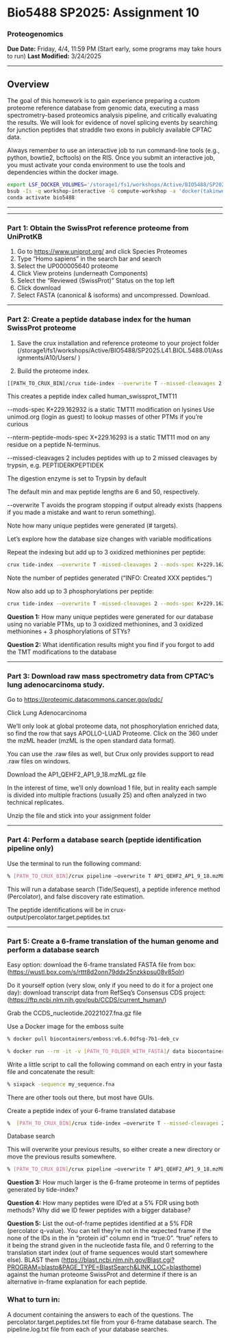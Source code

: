 # Bio5488 SP2025: Assignment 10

### Proteogenomics

**Due Date:** Friday, 4/4, 11:59 PM   (Start early, some programs may take hours to run)
**Last Modified:** 3/24/2025

---
## Overview

The goal of this homework is to gain experience preparing a custom proteome reference database from genomic data, executing a mass spectrometry-based proteomics analysis pipeline, and critically evaluating the results. We will look for evidence of novel splicing events by searching for junction peptides that straddle two exons in publicly available CPTAC data.

Always remember to use an interactive job to run command-line tools (e.g., python, bowtie2, bcftools)
on the RIS. Once you submit an interactive job, you must activate your conda environment to use the
tools and dependencies within the docker image. 

```bash
export LSF_DOCKER_VOLUMES='/storage1/fs1/workshops/Active/BIO5488/SP2025.L41.BIOL.5488.01/:/storage1/fs1/workshops/Active/BIO5488/SP2025.L41.BIOL.5488.01/'
bsub -Is -q workshop-interactive -G compute-workshop -a 'docker(takinwe1/bio5488:0.0)' /bin/bash
conda activate bio5488
```
---
---
### Part 1: Obtain the SwissProt reference proteome from UniProtKB

1. Go to https://www.uniprot.org/ and click Species Proteomes
2. Type “Homo sapiens” in the search bar and search
3. Select the UP000005640 proteome
4. Click View proteins (underneath Components)
5. Select the “Reviewed (SwissProt)” Status on the top left
6. Click download
7. Select FASTA (canonical & isoforms) and uncompressed. Download.

---
### Part 2: Create a peptide database index for the human SwissProt proteome

1. Save the crux installation and reference proteome to your project folder (/storage1/fs1/workshops/Active/BIO5488/SP2025.L41.BIOL.5488.01/Assignments/A10/Users/<user name> )

2. Build the proteome index.

```bash
[[PATH_TO_CRUX_BIN]/crux tide-index --overwrite T --missed-cleavages 2 --mods-spec K+229.162932 --nterm-peptide-mods-spec X+229.16293 [PATH_TO_PROTEOME]/UP000005640_9606.fasta human_swissprot_TMT11
```
This creates a peptide index called human_swissprot_TMT11

 --mods-spec K+229.162932 is a static TMT11 modification on lysines
          Use unimod.org (login as guest) to lookup masses of other PTMs if you’re curious
 
 	
 --nterm-peptide-mods-spec X+229.16293 is a static TMT11 mod on any residue on a peptide N-terminus.
 
 
--missed-cleavages 2 includes peptides with up to 2 missed cleavages by trypsin, e.g. PEPTIDERKPEPTIDEK
 
The digestion enzyme is set to Trypsin by default
 
The default min and max peptide lengths are 6 and 50, respectively.
 
--overwrite T avoids the program stopping if output already exists (happens if you made a mistake and want to rerun something).
 
Note how many unique peptides were generated (# targets). 
 
Let’s explore how the database size changes with variable modifications

Repeat the indexing but add up to 3 oxidized methionines per peptide:
 
```bash
crux tide-index -–overwrite T -missed-cleavages 2 --mods-spec K+229.162932 –mods-spec 3M+15.994915 --nterm-peptide-mods-spec X+229.16293 [PATH_TO_PROTEOME]/UP000005640_9606.fasta human_swissprot_TMT11_oxM
```
Note the number of peptides generated (“INFO: Created XXX peptides.”)
 
Now also add up to 3 phosphorylations per peptide:

 
```bash
crux tide-index -–overwrite T -missed-cleavages 2 --mods-spec K+229.162932 –mods-spec 3M+15.994915 –mods-spec 3STY+79.966331 --nterm-peptide-mods-spec X+229.16293 [PATH_TO_PROTEOME]/UP000005640_9606.fasta human_swissprot_TMT11_oxM_pSTY
```

**Question 1:**
How many unique peptides were generated for our database using no variable PTMs, up to 3 oxidized methionines, and 3 oxidized methionines + 3 phosphorylations of STYs?

**Question 2:**
What identification results might you find if you forgot to add the TMT modifications to the database


 ---
 ### Part 3: Download raw mass spectrometry data from CPTAC’s lung adenocarcinoma study.
 
 Go to https://proteomic.datacommons.cancer.gov/pdc/
 
Click Lung Adenocarcinoma
 
We’ll only look at global proteome data, not phosphorylation enriched data, so find the row that says APOLLO-LUAD Proteome. Click on the 360 under the mzML header (mzML is the open standard data format).
 
   You can use the .raw files as well, but Crux only provides support to read .raw files on 
   windows.
 
Download the AP1_QEHF2_AP1_9_18.mzML.gz file
 
In the interest of time, we’ll only download 1 file, but in reality each sample is divided into multiple fractions (usually 25) and often analyzed in two technical replicates.
 
Unzip the file and stick into your assignment folder
 

---
### Part 4: Perform a database search (peptide identification pipeline only)
Use the terminal to run the following command:

```bash
% [PATH_TO_CRUX_BIN]/crux pipeline –overwrite T AP1_QEHF2_AP1_9_18.mzML human_swissprot_TMT11/
```

This will run a database search (Tide/Sequest), a peptide inference method (Percolator), and false discovery rate estimation.

The peptide identifications will be in crux-output/percolator.target.peptides.txt


---
### Part 5: Create a 6-frame translation of the human genome and perform a database search

Easy option: download the 6-frame translated FASTA file from box: (https://wustl.box.com/s/rttt8d2onn79ddx25nzkkpsu08v85olr)

 Do it yourself option (very slow, only if you need to do it for a project one day): download transcript data from RefSeq’s Consensus CDS project: 
 (https://ftp.ncbi.nlm.nih.gov/pub/CCDS/current_human/)
 
Grab the CCDS_nucleotide.20221027.fna.gz file

Use a Docker image for the emboss suite

```bash
% docker pull biocontainers/emboss:v6.6.0dfsg-7b1-deb_cv
```
```bash
% docker run --rm -it -v [PATH_TO_FOLDER_WITH_FASTA]/ data biocontainers/emboss:v6.6.0dfsg-7b1-deb_cv1 /bin/bash
```

Write a little script to call the following command on each entry in your fasta file and concatenate the result:
```bash
% sixpack -sequence my_sequence.fna
```

There are other tools out there, but most have GUIs.

Create a peptide index of your 6-frame translated database

```bash
%  [PATH_TO_CRUX_BIN]/crux tide-index –overwrite T --missed-cleavages 2 --mods-spec K+229.162932 --nterm-peptide-mods-spec X+229.16293 [PATH_TO_PROTEOME] human_CCDS_6frame_TMT11
```

Database search

This will overwrite your previous results, so either create a new directory or move the previous results somewhere.

```bash
% [PATH_TO_CRUX_BIN]/crux pipeline –overwrite T AP1_QEHF2_AP1_9_18.mzML human_ CCDS_6frame_MT11/
```


**Question 3:**
How much larger is the 6-frame proteome in terms of peptides generated by tide-index?

**Question 4:** 
How many peptides were ID’ed at a 5% FDR using both methods? Why did we ID fewer peptides with a bigger database?

**Question 5:**
List the out-of-frame peptides identified at a 5% FDR (percolator q-value). You can tell they’re not in the expected frame if the none of the IDs in the in “protein id” column end in “true:0”. “true” refers to it being the strand given in the nucleotide fasta file, and 0 referring to the translation start index (out of frame sequences would start somewhere else). BLAST them (https://blast.ncbi.nlm.nih.gov/Blast.cgi?PROGRAM=blastp&PAGE_TYPE=BlastSearch&LINK_LOC=blasthome) against the human proteome SwissProt and determine if there is an alternative in-frame explanation for each peptide.


### What to turn in:

A document containing the answers to each of the questions. The percolator.target.peptides.txt file from your 6-frame database search. The pipeline.log.txt file from each of your database searches.
